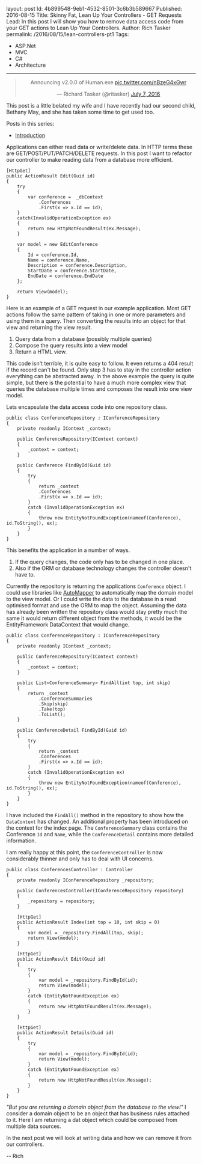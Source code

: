 layout: post
Id: 4b899548-9eb1-4532-8501-3c6b3b589667
Published: 2016-08-15
Title: Skinny Fat, Lean Up Your Controllers - GET Requests
Lead: In this post I will show you how to remove data access code from your GET actions to Lean Up Your Controllers.
Author: Rich Tasker
permalink: /2016/08/15/lean-controllers-pt1
Tags:
  - ASP.Net
  - MVC
  - C#
  - Architecture
---
<blockquote class="twitter-tweet" data-lang="en" align="center"><p lang="en" dir="ltr">Announcing v2.0.0 of Human.exe <a href="https://t.co/nBzeG4xGwr">pic.twitter.com/nBzeG4xGwr</a></p>&mdash; Richard Tasker (@ritasker) <a href="https://twitter.com/ritasker/status/751099475368747009">July 7, 2016</a></blockquote>
<script async src="//platform.twitter.com/widgets.js" charset="utf-8"></script>

This post is a little belated my wife and I have recently had our second child, Bethany May, and she has taken some time to get used too.

Posts in this series:

- [Introduction](https://richardtasker.co.uk/2016/06/09/lean-up-your-controllers-intro)

Applications can either read data or write/delete data. In HTTP terms these are  GET/POST/PUT/PATCH/DELETE requests. In this post I want to refactor our controller to make reading data from a database more efficient.

    [HttpGet]
    public ActionResult Edit(Guid id)
    {
        try
        {
            var conference =  _dbContext
                .Conferences
                .First(x => x.Id == id);
        }
        catch(InvalidOperationException ex)
        {
            return new HttpNotFoundResult(ex.Message);
        }

        var model = new EditConference
        {
            Id = conference.Id,
            Name = conference.Name,
            Description = conference.Description,
            StartDate = conference.StartDate,
            EndDate = conference.EndDate
        };
        
        return View(model);
    }

Here is an example of a GET request in our example application. Most GET actions follow the same pattern of taking in one or more parameters and using them in a query. Then converting the results into an object for that view and returning the view result.

1) Query data from a database (possibly multiple queries)
2) Compose the query results into a view model
3) Return a HTML view.

This code isn't terrible, it is quite easy to follow. It even returns a 404 result if the record can't be found. Only step 3 has to stay in the controller action everything can be abstracted away. 
In the above example the query is quite simple, but there is the potential to have a much more complex view that queries the database multiple times and composes the result into one view model.

Lets encapsulate the data access code into one repository class.

    public class ConferenceRepository : IConferenceRepository
    {
        private readonly IContext _context;

        public ConferenceRepository(IContext context)
        {
            _context = context;
        }

        public Conference FindById(Guid id)
        {
            try
            {
                return _context
                .Conferences
                .First(x => x.Id == id);
            }
            catch (InvalidOperationException ex)
            {
                throw new EntityNotFoundException(nameof(Conference), id.ToString(), ex);
            }
        }
    }

This benefits the application in a number of ways.

1) If the query changes, the code only has to be changed in one place.
2) Also if the ORM or database technology changes the controller doesn't have to.

Currently the repository is returning the applications `Conference` object. I could use libraries like [AutoMapper](http://automapper.org/) to automatically map the domain model to the view model. Or I could write the data to the database in a read optimised format and use the ORM to map the object. 
Assuming the data has already been written the repository class would stay pretty much the same it would return different object from the methods, it would be the EntityFramework DataContext that would change.

    public class ConferenceRepository : IConferenceRepository
    {
        private readonly IContext _context;

        public ConferenceRepository(IContext context)
        {
            _context = context;
        }

        public List<ConferenceSummary> FindAll(int top, int skip)
        {
            return _context
                .ConferenceSummaries
                .Skip(skip)
                .Take(top)
                .ToList();
        }

        public ConferenceDetail FindById(Guid id)
        {
            try
            {
                return _context
                .Conferences
                .First(x => x.Id == id);
            }
            catch (InvalidOperationException ex)
            {
                throw new EntityNotFoundException(nameof(Conference), id.ToString(), ex);
            }
        }
    }

I have included the `FindAll()` method in the repository to show how the `DataContext` has changed. An additional property has been introduced on the context for the index page. The `ConferenceSummary` class contains the Conference `Id` and `Name`, while the `ConferenceDetail` contains more detailed information.

I am really happy at this point, the `ConferenceController` is now considerably thinner and only has to deal with UI concerns.

    public class ConferencesController : Controller
    {
        private readonly IConferenceRepository _repository;

        public ConferencesController(IConferenceRepository repository)
        {
            _repository = repository;
        }

        [HttpGet]
        public ActionResult Index(int top = 10, int skip = 0)
        {
            var model = _repository.FindAll(top, skip);
            return View(model);
        }

        [HttpGet]
        public ActionResult Edit(Guid id)
        {
            try
            {
                var model = _repository.FindById(id);
                return View(model);
            }
            catch (EntityNotFoundException ex)
            {
                return new HttpNotFoundResult(ex.Message);
            }
        }

        [HttpGet]
        public ActionResult Details(Guid id)
        {
            try
            {
                var model = _repository.FindById(id);
                return View(model);
            }
            catch (EntityNotFoundException ex)
            {
                return new HttpNotFoundResult(ex.Message);
            }
        }
    }

_"But you are returning a domain object from the database to the view!"_
I consider a domain object to be an object that has business rules attached to it. Here I am returning a dat object which could be composed from multiple data sources.

In the next post we will look at writing data and how we can remove it from our controllers.

-- Rich
